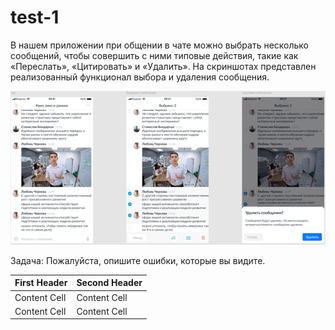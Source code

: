 # test-1
В нашем приложении при общении в чате можно выбрать несколько сообщений, чтобы совершить с ними типовые действия, такие как «Переслать», «Цитировать» и «Удалить». На скриншотах представлен реализованный функционал выбора и удаления сообщения.

![alt text](images/Рисунок1.png)

Задача:
Пожалуйста, опишите ошибки, которые вы видите.


| First Header  | Second Header |
| ------------- | ------------- |
| Content Cell  | Content Cell  |
| Content Cell  | Content Cell  |

